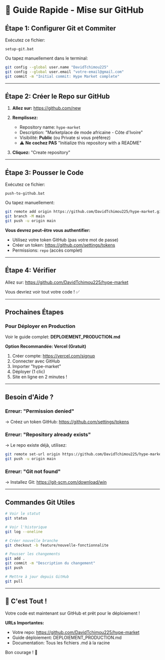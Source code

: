 # 🚀 Guide Rapide - Mise sur GitHub

## Étape 1: Configurer Git et Commiter

Exécutez ce fichier:
```
setup-git.bat
```

Ou tapez manuellement dans le terminal:
```bash
git config --global user.name "DavidTchimou225"
git config --global user.email "votre-email@gmail.com"
git commit -m "Initial commit: Hype Market complete"
```

---

## Étape 2: Créer le Repo sur GitHub

1. **Allez sur:** https://github.com/new

2. **Remplissez:**
   - Repository name: `hype-market`
   - Description: "Marketplace de mode africaine - Côte d'Ivoire"
   - Visibilité: **Public** (ou Private si vous préférez)
   - ⚠️ **Ne cochez PAS** "Initialize this repository with a README"

3. **Cliquez:** "Create repository"

---

## Étape 3: Pousser le Code

Exécutez ce fichier:
```
push-to-github.bat
```

Ou tapez manuellement:
```bash
git remote add origin https://github.com/DavidTchimou225/hype-market.git
git branch -M main
git push -u origin main
```

**Vous devrez peut-être vous authentifier:**
- Utilisez votre token GitHub (pas votre mot de passe)
- Créer un token: https://github.com/settings/tokens
- Permissions: `repo` (accès complet)

---

## Étape 4: Vérifier

Allez sur: https://github.com/DavidTchimou225/hype-market

Vous devriez voir tout votre code ! ✅

---

## Prochaines Étapes

### Pour Déployer en Production

Voir le guide complet: **DEPLOIEMENT_PRODUCTION.md**

**Option Recommandée: Vercel (Gratuit)**
1. Créer compte: https://vercel.com/signup
2. Connecter avec GitHub
3. Importer "hype-market"
4. Déployer (1 clic)
5. Site en ligne en 2 minutes !

---

## Besoin d'Aide ?

### Erreur: "Permission denied"
→ Créez un token GitHub: https://github.com/settings/tokens

### Erreur: "Repository already exists"
→ Le repo existe déjà, utilisez:
```bash
git remote set-url origin https://github.com/DavidTchimou225/hype-market.git
git push -u origin main
```

### Erreur: "Git not found"
→ Installez Git: https://git-scm.com/download/win

---

## Commandes Git Utiles

```bash
# Voir le statut
git status

# Voir l'historique
git log --oneline

# Créer nouvelle branche
git checkout -b feature/nouvelle-fonctionnalite

# Pousser les changements
git add .
git commit -m "Description du changement"
git push

# Mettre à jour depuis GitHub
git pull
```

---

## 🎉 C'est Tout !

Votre code est maintenant sur GitHub et prêt pour le déploiement !

**URLs Importantes:**
- Votre repo: https://github.com/DavidTchimou225/hype-market
- Guide déploiement: DEPLOIEMENT_PRODUCTION.md
- Documentation: Tous les fichiers .md à la racine

Bon courage ! 🚀

